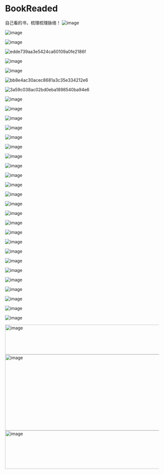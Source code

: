 # BookReaded

自己看的书，梳理梳理脉络！
![image](https://user-images.githubusercontent.com/39646789/225844408-e930587c-7f6c-4fd3-bf43-4d0877957ec2.png)

![image](https://user-images.githubusercontent.com/39646789/225844483-b40d5d15-8c01-45cf-9da0-e5eb049fd700.png)

![image](https://user-images.githubusercontent.com/39646789/225844579-b79db5b0-543a-4b06-a3a5-b64317ef61b6.png)

![edde739aa3e5424ca60109a0fe2186f](https://user-images.githubusercontent.com/39646789/229261609-60c43216-d3f6-47be-ac2c-7030ed121319.png)

![image](https://user-images.githubusercontent.com/39646789/236195224-dcc833b4-51d0-42b9-a684-5f9a8247c48b.png)

![image](https://github.com/ZuoRX/BookReaded/assets/39646789/8aa17c0d-f7e3-4785-964a-dae58ca9ca97)

![bb8e4ac30acec8681a3c35e334212e6](https://github.com/ZuoRX/BookReaded/assets/39646789/54ad077d-dc68-434c-b8cf-da0d5c3f39bc)

![3a59c038ac02bd0eba1898540ba94e6](https://github.com/ZuoRX/BookReaded/assets/39646789/4e506d74-ba3b-4854-a2ac-b12c4683ff34)

![image](https://github.com/ZuoRX/BookReaded/assets/39646789/28c0d124-c048-414d-a56f-5af7e4726124)

![image](https://github.com/ZuoRX/BookReaded/assets/39646789/d547ae24-1d10-42f2-bb6b-626602fbc025)

![image](https://github.com/ZuoRX/BookReaded/assets/39646789/2e1c115f-ccf1-4c88-9191-7bf83738b04f)

![image](https://github.com/ZuoRX/BookReaded/assets/39646789/c74a84f8-7773-4584-8fed-3ac93034934a)

![image](https://github.com/ZuoRX/BookReaded/assets/39646789/28578e22-37d3-4195-afff-60949e3dbe26)

![image](https://github.com/user-attachments/assets/c5e44e40-098e-4e13-b8a9-64840e6fe1dd)


![image](https://github.com/user-attachments/assets/e93dbfaf-ad34-4082-b244-fa118065bc6a)

![image](https://github.com/ZuoRX/BookReaded/assets/39646789/551b4a36-547c-45d2-971c-9e57f8a192a8)

![image](https://github.com/ZuoRX/BookReaded/assets/39646789/b4acc0e1-cfa3-453a-91b6-ef36595583c3)

![image](https://github.com/ZuoRX/BookReaded/assets/39646789/d7eb2f12-8264-4ffc-93a7-d3a3053d92fb)

![image](https://github.com/ZuoRX/BookReaded/assets/39646789/e0ba19ed-cd8f-4c2a-a18a-77978c6ae8fd)

![image](https://github.com/ZuoRX/BookReaded/assets/39646789/e385a24f-68a6-46a6-93fc-7bc1fe3c1de9)

![image](https://github.com/user-attachments/assets/f10fe904-154b-4513-8ada-cd847db22fdc)

![image](https://github.com/user-attachments/assets/4f23ce98-fc9e-4b16-8591-34574afadba5)

![image](https://github.com/user-attachments/assets/4a7ef829-67eb-489e-b866-d92ee620a6b2)

![image](https://github.com/user-attachments/assets/bfcd8075-ee53-4bda-ad13-1b1c17cda463)

![image](https://github.com/user-attachments/assets/98361a31-5748-48ee-91c7-912197c2da78)

![image](https://github.com/user-attachments/assets/9a5bd7c5-a8f4-4b3b-9499-657ce249006f)

![image](https://github.com/user-attachments/assets/8383cb28-90fe-4455-80f2-e8a18347c388)

![image](https://github.com/user-attachments/assets/250fdff9-8156-40d5-a444-3c0815080b01)

![image](https://github.com/user-attachments/assets/aaf8d5f0-b844-4e10-8fb8-1b3ba57f6549)

![image](https://github.com/user-attachments/assets/d97679e5-443f-4a58-ad9d-38d69bbd9e3f)

![image](https://github.com/user-attachments/assets/3c21bb4f-3a38-4b34-b5ec-48232cc6201e)

![image](https://github.com/user-attachments/assets/74f10ad8-92f9-41ad-a88c-dc9cc0d13f61)

<img width="1474" height="97" alt="image" src="https://github.com/user-attachments/assets/82253a65-f79d-414e-b2ee-bd09175942b5" />

<img width="1484" height="248" alt="image" src="https://github.com/user-attachments/assets/570fcd6c-f382-4fb3-8df2-a8dfb9b3ae68" />

<img width="1854" height="125" alt="image" src="https://github.com/user-attachments/assets/c00fa817-a39f-484d-b413-660d0af75bcf" />




